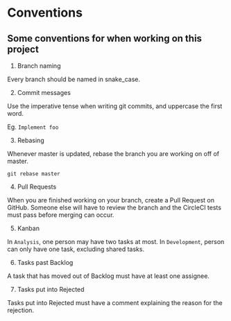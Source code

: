 # Conventions
## Some conventions for when working on this project

1. Branch naming

Every branch should be named in snake_case.

2. Commit messages

Use the imperative tense when writing git commits, and uppercase the first word.

Eg.
``
  Implement foo
``

3. Rebasing

Whenever master is updated, rebase the branch you are working on off of master.

``
  git rebase master
``

4. Pull Requests

When you are finished working on your branch, create a Pull Request on GitHub.
Someone else will have to review the branch and the CircleCI tests must pass before merging can occur.

5. Kanban

In `Analysis`, one person may have two tasks at most.
In `Development`, person can only have one task, excluding shared tasks.

6. Tasks past Backlog

A task that has moved out of Backlog must have at least one assignee.

7. Tasks put into Rejected

Tasks put into Rejected must have a comment explaining the reason for the rejection.
